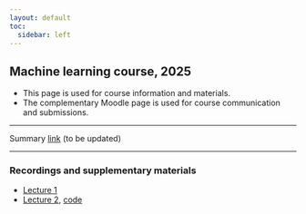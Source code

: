 ```yaml
---
layout: default
toc:
  sidebar: left
---
```


## Machine learning course, 2025

* This page is used for course information and materials.
* The complementary Moodle page is used for course communication and submissions. 

---

Summary [link](/suppl/ml/Lec2025/dl2_dc_ml2025.pdf) (to be updated)


---

### Recordings and supplementary materials
* [Lecture 1](https://sce-ac-il.zoom.us/rec/share/98DetprBeZf_34IqnfhcYolH3qtrbzuMGJvE2s0KU6_2KKTWrRObsSnKLot45mDx.862U9JBzopmbaIKi?startTime=1741779796000)
* [Lecture 2](https://sce-ac-il.zoom.us/rec/share/Ljwe9AclWvSBYUca9yE2rl665htv1j3DOf2AJtHjSEhGCP6hPgJBm9cW4Pt881Je.VLMKXfK3aCVEgYb0), [code](/suppl/ml/Lec2025/Lec2signal_est.ipynb)

